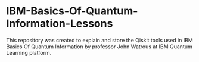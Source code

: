 # IBM-Basics-Of-Quantum-Information-Lessons
This repository was created to explain and store the Qiskit tools used in IBM Basics Of Quantum Information by professor John Watrous at IBM Quantum Learning platform.

